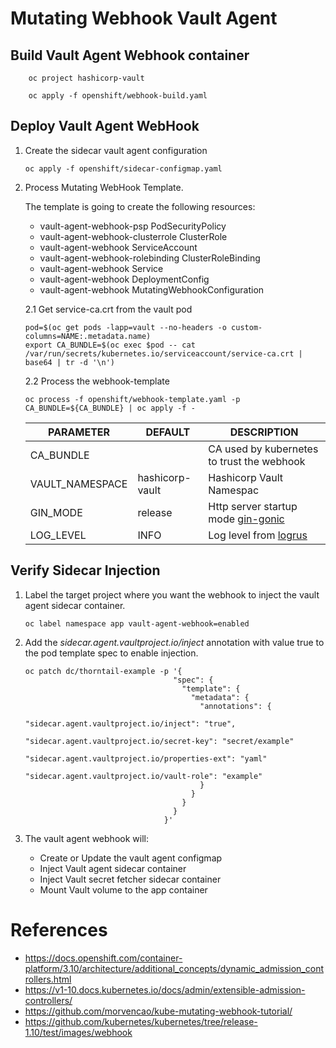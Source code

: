 # Mutating Webhook Vault Agent

## Build Vault Agent Webhook container

```
    oc project hashicorp-vault

    oc apply -f openshift/webhook-build.yaml
```

## Deploy Vault Agent WebHook

1. Create the sidecar vault agent configuration

    ```
    oc apply -f openshift/sidecar-configmap.yaml
    ```

2. Process Mutating WebHook Template.
   
   The template is going to create the following resources:
    * vault-agent-webhook-psp PodSecurityPolicy
    * vault-agent-webhook-clusterrole ClusterRole
    * vault-agent-webhook ServiceAccount
    * vault-agent-webhook-rolebinding ClusterRoleBinding
    * vault-agent-webhook Service
    * vault-agent-webhook DeploymentConfig
    * vault-agent-webhook MutatingWebhookConfiguration
    
   2.1 Get service-ca.crt from the vault pod

    ```
    pod=$(oc get pods -lapp=vault --no-headers -o custom-columns=NAME:.metadata.name)
    export CA_BUNDLE=$(oc exec $pod -- cat /var/run/secrets/kubernetes.io/serviceaccount/service-ca.crt | base64 | tr -d '\n')
    ```

   2.2 Process the webhook-template

    ```
    oc process -f openshift/webhook-template.yaml -p CA_BUNDLE=${CA_BUNDLE} | oc apply -f -
    ```

    |     PARAMETER   |  DEFAULT           |  DESCRIPTION                                                              |
    |-----------------|--------------------|---------------------------------------------------------------------------|
    | CA_BUNDLE       |                    |    CA used by kubernetes to trust the webhook                             |
    | VAULT_NAMESPACE |    hashicorp-vault |    Hashicorp Vault Namespac                                               |
    | GIN_MODE        |    release         |    Http server startup mode [gin-gonic](https://github.com/gin-gonic/gin) |
    | LOG_LEVEL       |    INFO            |    Log level from [logrus](https://github.com/sirupsen/logrus)            |

## Verify Sidecar Injection

1. Label the target project where you want the webhook to inject the vault agent sidecar container.

    ```
    oc label namespace app vault-agent-webhook=enabled
    ```

2. Add the *sidecar.agent.vaultproject.io/inject* annotation with value true to the pod template spec to enable injection.


    ```
    oc patch dc/thorntail-example -p '{
                                     "spec": {
                                       "template": {
                                         "metadata": {
                                           "annotations": {
                                             "sidecar.agent.vaultproject.io/inject": "true",
                                             "sidecar.agent.vaultproject.io/secret-key": "secret/example"
                                             "sidecar.agent.vaultproject.io/properties-ext": "yaml"
                                             "sidecar.agent.vaultproject.io/vault-role": "example"
                                           }
                                         }
                                       }
                                     }
                                   }'
    ```
3. The vault agent webhook will:
    * Create or Update the vault agent configmap
    * Inject Vault agent sidecar container
    * Inject Vault secret fetcher sidecar container
    * Mount Vault volume to the app container

# References

* https://docs.openshift.com/container-platform/3.10/architecture/additional_concepts/dynamic_admission_controllers.html
* https://v1-10.docs.kubernetes.io/docs/admin/extensible-admission-controllers/
* https://github.com/morvencao/kube-mutating-webhook-tutorial/
* https://github.com/kubernetes/kubernetes/tree/release-1.10/test/images/webhook

